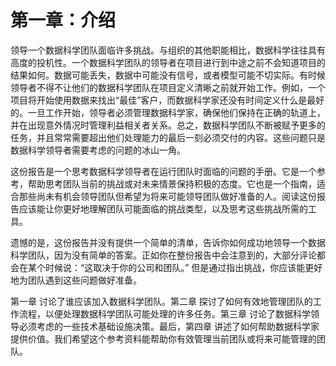 # 第一章：介绍

领导一个数据科学团队面临许多挑战。与组织的其他职能相比，数据科学往往具有高度的投机性。一个数据科学团队的领导者在项目进行到中途之前不会知道项目的结果如何。数据可能丢失，数据中可能没有信号，或者模型可能不切实际。有时候领导者不得不让他们的数据科学团队在项目定义清晰之前就开始工作。例如，一个项目将开始使用数据来找出“最佳”客户，而数据科学家还没有时间定义什么是最好的。一旦工作开始，领导者必须管理数据科学家，确保他们保持在正确的轨道上，并在出现意外情况时管理利益相关者关系。总之，数据科学团队不断被赋予更多的任务，并且常常需要超出他们处理能力的最后一刻必须交付的内容。这些问题只是数据科学领导者需要考虑的问题的冰山一角。

这份报告是一个思考数据科学领导者在运行团队时面临的问题的手册。它是一个参考，帮助思考团队当前的挑战或对未来情景保持积极的态度。它也是一个指南，适合那些尚未有机会领导团队但希望为将来可能领导团队做好准备的人。阅读这份报告应该能让你更好地理解团队可能面临的挑战类型，以及思考这些挑战所需的工具。

遗憾的是，这份报告并没有提供一个简单的清单，告诉你如何成功地领导一个数据科学团队，因为没有简单的答案。正如你在整份报告中会注意到的，大部分评论都会在某个时候说：“这取决于你的公司和团队。” 但是通过指出挑战，你应该能更好地为团队遇到这些问题做好准备。

第一章 讨论了谁应该加入数据科学团队。第二章 探讨了如何有效地管理团队的工作流程，以便处理数据科学团队可能处理的许多任务。第三章 讨论了数据科学领导必须考虑的一些技术基础设施决策。最后，第四章 讲述了如何帮助数据科学家提供价值。我们希望这个参考资料能帮助你有效管理当前团队或将来可能管理的团队。
